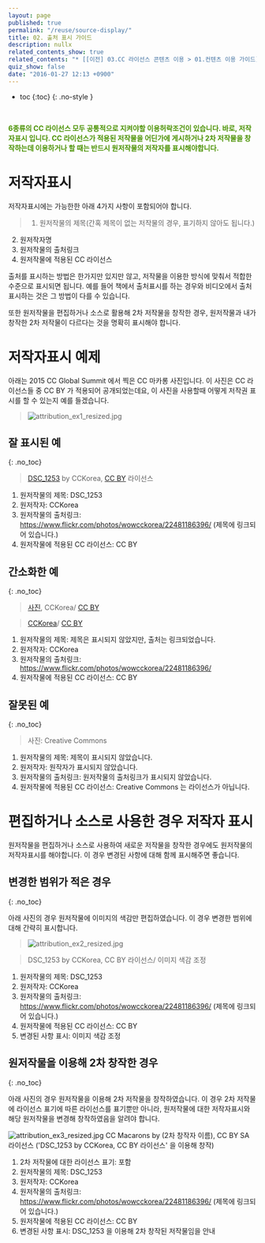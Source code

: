 ```yaml
---
layout: page
published: true
permalink: "/reuse/source-display/"
title: 02. 출처 표시 가이드
description: nullx
related_contents_show: true
related_contents: "* [[이전] 03.CC 라이선스 콘텐츠 이용 > 01.컨텐츠 이용 가이드](/reuse/method/)\n* [[다음] 03.CC 라이선스 콘텐츠 이용 > 03.CC 라이선스 콘텐츠 찾기](/reuse/find/)"
quiz_show: false
date: "2016-01-27 12:13 +0900"
---
```





* toc
{:toc}
{: .no-style }

&nbsp;

**<span style="color:#499100">6종류의 CC 라이선스 모두 공통적으로 지켜야할 이용허락조건이 있습니다. 바로, 저작자표시 입니다. CC 라이선스가 적용된 저작물을 어딘가에 게시하거나 2차 저작물을 창작하는데 이용하거나 할 때는 반드시 원저작물의 저작자를 표시해야합니다.</span>**

# 저작자표시

저작자표시에는 가능한한 아래 4가지 사항이 포함되어야 합니다.

>1. 원저작물의 제목(간혹 제목이 없는 저작물의 경우, 표기하지 않아도 됩니다.)
2. 원저작자명
3. 원저작물의 출처링크
4. 원저작물에 적용된 CC 라이선스

출처를 표시하는 방법은 한가지만 있지만 않고, 저작물을 이용한 방식에 맞춰서 적합한 수준으로 표시되면 됩니다. 예를 들어 책에서 출처표시를 하는 경우와 비디오에서 출처 표시하는 것은 그 방법이 다를 수 있습니다.

또한 원저작물을 편집하거나 소스로 활용해 2차 저작물을 창작한 경우, 원저작물과 내가 창작한 2차 저작물이 다르다는 것을 명확히 표시해야 합니다. 

# 저작자표시 예제

아래는 2015 CC Global Summit 에서 찍은 CC 마카롱 사진입니다. 
이 사진은 CC 라이선스들 중 CC BY 가 적용되어 공개되었는데요, 이 사진을 사용할때 어떻게 저작권 표시를 할 수 있는지 예를 들겠습니다.

> ![attribution_ex1_resized.jpg]({{site.baseurl}}/media/attribution_ex1_resized.jpg)

## 잘 표시된 예
{: .no_toc}

> [DSC_1253](https://www.flickr.com/photos/wowcckorea/22481186396/) by CCKorea, [CC BY](http://creativecommons.org/licenses/by/2.0/kr/) 라이선스

1. 원저작물의 제목: DSC_1253 
2. 원저작자: CCKorea
3. 원저작물의 출처링크: https://www.flickr.com/photos/wowcckorea/22481186396/ (제목에 링크되어 있습니다.)
4. 원저작물에 적용된 CC 라이선스: CC BY

## 간소화한 예
{: .no_toc}

> [사진](https://www.flickr.com/photos/wowcckorea/22481186396/), CCKorea/ [CC BY](http://creativecommons.org/licenses/by/2.0/kr/)

> [CCKorea](https://www.flickr.com/photos/wowcckorea/22481186396/)/ [CC BY](http://creativecommons.org/licenses/by/2.0/kr/)

1. 원저작물의 제목: 제목은 표시되지 않았지만, 출처는 링크되었습니다.
2. 원저작자: CCKorea
3. 원저작물의 출처링크: https://www.flickr.com/photos/wowcckorea/22481186396/
4. 원저작물에 적용된 CC 라이선스: CC BY

## 잘못된 예
{: .no_toc}

> 사진: Creative Commons

1. 원저작물의 제목: 제목이 표시되지 않았습니다.
2. 원저작자: 원작자가 표시되지 않았습니다.
3. 원저작물의 출처링크: 원저작물의 출처링크가 표시되지 않았습니다.
4. 원저작물에 적용된 CC 라이선스: Creative Commons 는 라이선스가 아닙니다. 

# 편집하거나 소스로 사용한 경우 저작자 표시

원저작물을 편집하거나 소스로 사용하여 새로운 저작물을 창작한 경우에도 원저작물의 저작자표시를 해야합니다. 
이 경우 변경된 사항에 대해 함께 표시해주면 좋습니다.

## 변경한 범위가 적은 경우
{: .no_toc}

아래 사진의 경우 원저작물에 이미지의 색감만 편집하였습니다. 이 경우 변경한 범위에 대해 간략히 표시합니다.

> ![attribution_ex2_resized.jpg]({{site.baseurl}}/media/attribution_ex2_resized.jpg)

> DSC_1253 by CCKorea, CC BY 라이선스/ 이미지 색감 조정

1. 원저작물의 제목: DSC_1253 
2. 원저작자: CCKorea
3. 원저작물의 출처링크: https://www.flickr.com/photos/wowcckorea/22481186396/ (제목에 링크되어 있습니다.)
4. 원저작물에 적용된 CC 라이선스: CC BY
5. 변경된 사항 표시: 이미지 색감 조정

## 원저작물을 이용해 2차 창작한 경우
{: .no_toc}

아래 사진의 경우 원저작물을 이용해 2차 저작물을 창작하였습니다. 이 경우 2차 저작물에 라이선스 표기에 따른 라이선스를 표기뿐만 아니라, 원저작물에 대한 저작자표시와 해당 원저작물을 변경해 창작하였음을 알려야 합니다.

![attribution_ex3_resized.jpg]({{site.baseurl}}/media/attribution_ex3_resized.jpg)
CC Macarons by (2차 창작자 이름), CC BY SA 라이선스
('DSC_1253 by CCKorea, CC BY 라이선스' 을 이용해 창작)

1. 2차 저작물에 대한 라이선스 표기: 포함
2. 원저작물의 제목: DSC_1253 
3. 원저작자: CCKorea
4. 원저작물의 출처링크: https://www.flickr.com/photos/wowcckorea/22481186396/ (제목에 링크되어 있습니다.)
5. 원저작물에 적용된 CC 라이선스: CC BY
6. 변경된 사항 표시: DSC_1253 을 이용해 2차 창작된 저작물임을 안내
